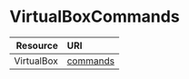 # VirtualBoxCommands

Resource|URI
-:|:-
VirtualBox|[commands](https://github.com/mezdelex/VirtualBoxCommands/blob/main/commands.txt)
